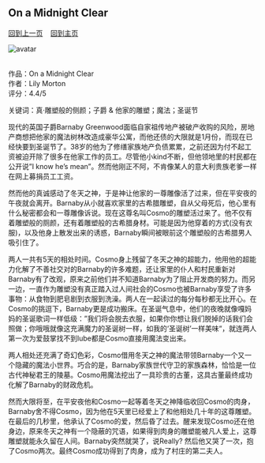 ## On a Midnight Clear
[回到上一页](https://boheme130.github.io/Reviews/)  &nbsp;&nbsp;  [回到主页](https://boheme130.github.io/Fiction.git.io/)

![avatar](https://lilymortonauthor.com/wp-content/uploads/On-a-Midnight-Clear-by-Lily-Morton-Banner.jpg)
<br>
<br>

作品：On a Midnight Clear<br>
作者：Lily Morton<br>
评分：4.4/5<br>

关键词：真·雕塑般的侧颜；子爵 & 他家的雕塑；魔法；圣诞节

现代的英国子爵Barnaby Greenwood面临自家祖传地产被破产收购的风险，房地产商想把他家的魔法树林改造成豪华公寓，而他还债的大限就是1月份，而现在已经快要到圣诞节了。38岁的他为了修缮家族地产负债累累，之前还因为付不起工资被迫开除了很多在他家工作的员工。尽管他小kind不断，但他领地里的村民都在公开说”I know he’s mean”。然而他刚正不阿，不肯像某人的意大利贵族老爹一样在网上募捐员工工资。

然而他的真诚感动了冬天之神，于是神让他家的一尊雕像活了过来，但在平安夜的午夜就会离开。Barnaby从小就喜欢家里的古希腊雕塑，自从父母死后，他心里有什么秘密都会和一尊雕像诉说。现在这尊名叫Cosmo的雕塑活过来了。他不仅有着雕塑般的厕颜，还有着雕塑般的古希腊身材。可能是因为他穿着的方式(没有衣服)，以及他身上散发出来的诱惑，Barnaby瞬间被眼前这个雕塑般的古希腊男人吸引住了。

两人一共有5天的相处时间。Cosmo身上残留了冬天之神的超能力，他用他的超能力化解了不善社交对的Barnaby的许多难题，还让家里的仆人和村民重新对Barnaby有了改观，原来之前他们并不知道Barnaby为了阻止开发商的努力。而另一边，一直作为雕塑没有真正踏入过人间社会的Cosmo也被Barnaby享受了许多事物：从食物到肥皂剧到衣服到洗澡。两人在一起读过的每分每秒都无比开心。在Cosmo的挑逗下，Barnaby更是成功搬床。在圣诞气息中，他们的夜晚就像嘎妈妈的圣诞歌词一样低级：”我们将会脱去衣服，如果你你想让我们脱掉的话我们会照做；你哦哦就像这充满魔力的圣诞树一样，如我的‘圣诞树’一样美味“，就连两人第一次为爱鼓掌找不到lube都是Cosmo直接用魔法变出来。

两人相处还充满了奇幻色彩，Cosmo借用冬天之神的魔法带领Barnaby一个又一个隐藏的魔法小世界。巧合的是，Barnaby家族世代守卫的家族森林，恰恰是一位古代神秘君王的陵墓。Cosmo用魔法挖出了一具珍贵的古董，这具古董最终成功化解了Barnaby的财政危机。

然而大限将至，在平安夜他和Cosmo一起等着冬天之神降临收回Cosmo的肉身，Barnaby舍不得Cosmo，因为他在5天里已经爱上了和他相处几十年的这尊雕塑。在最后的几秒里，他承认了Cosmo的爱，然后昏了过去。醒来发现Cosmo还在他身边，原来冬天之神有一个隐蔽的咒语，如果得到肉身的雕塑能被凡人爱上，这尊雕塑就能永久留在人间。Barnaby突然就哭了，说Really? 然后他又哭了一次，抱了Cosmo两次。最终Cosmo成功得到了肉身，成为了村庄的第二夫人。